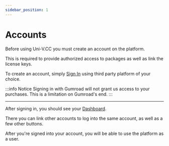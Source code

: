 ```yaml
---
sidebar_position: 1
---
```


# Accounts

Before using Uni-V.CC you must create an account on the platform.

This is required to provide authorized access to packages as well as link the license keys.

To create an account, simply [Sign In](https://uni-v.cc/sign-in) using third party platform of your choice.

:::info Notice
Signing in with Gumroad will not grant us access to your purchases.
This is a limitation on Gumroad's end.
:::

---

After signing in, you should see your [Dashboard](https://uni-v.cc/dash).

There you can link other accounts to log into the same account, as well as a few other buttons.

After you're signed into your account, you will be able to use the platform as a user.